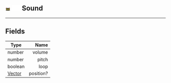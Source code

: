 ## ![unknown](.gitbook/assets/unknown.png) ![Base](.gitbook/assets/base.png) Sound

------
## Fields

| Type   | Name |
| ------ | ---: |
| number | volume |
| number | pitch |
| boolean | loop |
| [Vector](./home/Vector) | position? |


